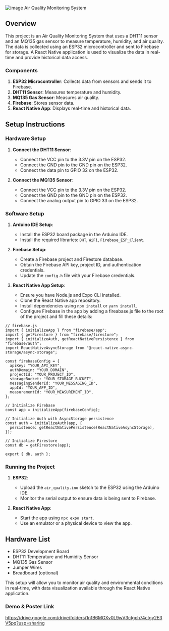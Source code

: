 ![image](https://github.com/user-attachments/assets/ba507ffe-a6e2-4516-85b1-b7ad7cddbcb3)
 Air Quality Monitoring System

## Overview

This project is an Air Quality Monitoring System that uses a DHT11 sensor and an MQ135 gas sensor to measure temperature, humidity, and air quality. The data is collected using an ESP32 microcontroller and sent to Firebase for storage. A React Native application is used to visualize the data in real-time and provide historical data access.

### Components

1. **ESP32 Microcontroller**: Collects data from sensors and sends it to Firebase.
2. **DHT11 Sensor**: Measures temperature and humidity.
3. **MQ135 Gas Sensor**: Measures air quality.
4. **Firebase**: Stores sensor data.
5. **React Native App**: Displays real-time and historical data.

## Setup Instructions

### Hardware Setup

1. **Connect the DHT11 Sensor**:
   - Connect the VCC pin to the 3.3V pin on the ESP32.
   - Connect the GND pin to the GND pin on the ESP32.
   - Connect the data pin to GPIO 32 on the ESP32.

2. **Connect the MQ135 Sensor**:
   - Connect the VCC pin to the 3.3V pin on the ESP32.
   - Connect the GND pin to the GND pin on the ESP32.
   - Connect the analog output pin to GPIO 33 on the ESP32.

### Software Setup

1. **Arduino IDE Setup**:
   - Install the ESP32 board package in the Arduino IDE.
   - Install the required libraries: `DHT`, `WiFi`, `Firebase_ESP_Client`.

2. **Firebase Setup**:
   - Create a Firebase project and Firestore database.
   - Obtain the Firebase API key, project ID, and authentication credentials.
   - Update the `config.h` file with your Firebase credentials.

3. **React Native App Setup**:
   - Ensure you have Node.js and Expo CLI installed.
   - Clone the React Native app repository.
   - Install dependencies using `npm install` or `yarn install`.
   - Configure Firebase in the app by adding a fireabase.js file to the root of the project and fill these details:
```
// firebase.js
import { initializeApp } from "firebase/app";
import { getFirestore } from "firebase/firestore";
import { initializeAuth, getReactNativePersistence } from "firebase/auth";
import ReactNativeAsyncStorage from "@react-native-async-storage/async-storage";

const firebaseConfig = {
  apiKey: "YOUR_API_KEY",
  authDomain: "YOUR_DOMAIN",
  projectId: "YOUR_PROJECT_ID",
  storageBucket: "YOUR_STORAGE_BUCKET",
  messagingSenderId: "YOUR_MESSAGING_ID",
  appId: "YOUR_APP_ID",
  measurementId: "YOUR_MEASUREMENT_ID",
};

// Initialize Firebase
const app = initializeApp(firebaseConfig);

// Initialize Auth with AsyncStorage persistence
const auth = initializeAuth(app, {
  persistence: getReactNativePersistence(ReactNativeAsyncStorage),
});

// Initialize Firestore
const db = getFirestore(app);

export { db, auth };

```

### Running the Project

1. **ESP32**:
   - Upload the `air_quality.ino` sketch to the ESP32 using the Arduino IDE.
   - Monitor the serial output to ensure data is being sent to Firebase.

2. **React Native App**:
   - Start the app using `npx expo start`.
   - Use an emulator or a physical device to view the app.

## Hardware List

- ESP32 Development Board
- DHT11 Temperature and Humidity Sensor
- MQ135 Gas Sensor
- Jumper Wires
- Breadboard (optional)

This setup will allow you to monitor air quality and environmental conditions in real-time, with data visualization available through the React Native application.

### Demo & Poster Link

https://drive.google.com/drive/folders/1n1B6MGXv0L9wV3ctgch74ctgy2E3V5pq?usp=sharing
